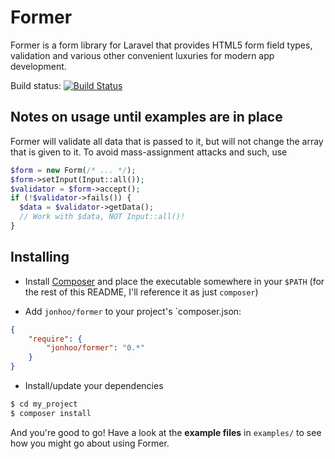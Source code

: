 # Former
Former is a form library for Laravel that provides HTML5 form field types,
validation and various other convenient luxuries for modern app development.

Build status: [![Build Status](https://travis-ci.org/Jonhoo/laravel-former.png)](https://travis-ci.org/Jonhoo/laravel-former)

## Notes on usage until examples are in place
Former will validate all data that is passed to it, but will not change the
array that is given to it. To avoid mass-assignment attacks and such, use

```php
$form = new Form(/* ... */);
$form->setInput(Input::all());
$validator = $form->accept();
if (!$validator->fails()) {
  $data = $validator->getData();
  // Work with $data, NOT Input::all()!
}
```

## Installing

- Install [Composer](http://getcomposer.org) and place the executable somewhere
  in your `$PATH` (for the rest of this README, I'll reference it as just
  `composer`)

- Add `jonhoo/former` to your project's `composer.json:

```json
{
    "require": {
        "jonhoo/former": "0.*"
    }
}
```

- Install/update your dependencies

```bash
$ cd my_project
$ composer install
```

And you're good to go! Have a look at the **example files** in `examples/` to
see how you might go about using Former.
